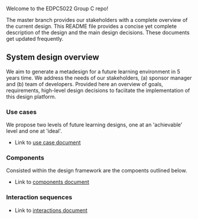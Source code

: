Welcome to the EDPC5022 Group C repo! 

The master branch provides our stakeholders with a complete overview of the current design. This README file provides a concise yet complete description of the design and the main design decisions. These documents get updated frequently. 

## System design overview

We aim to generate a metadesign for a future learning environment in 5 years time. We address the needs of our stakeholders, (a) sponsor manager and (b) team of developers. Provided here an overview of goals, requirements, high-level design decisions to faciitate the implementation of this design platform.

### Use cases

We propose two levels of future learning designs, one at an 'achievable' level and one at 'ideal'.

* Link to [use case document](https://github.sydney.edu.au/crli/EDPC5022-2019-TeamC/blob/master/Use-cases.md)  

### Components

Consisted within the design framework are the compoents outlined below.

* Link to [components document](https://github.sydney.edu.au/crli/EDPC5022-2019-TeamC/blob/master/Components.md)

### Interaction sequences

* Link to [interactions document](https://github.sydney.edu.au/crli/EDPC5022-2019-TeamC/blob/master/Interactions.md)
